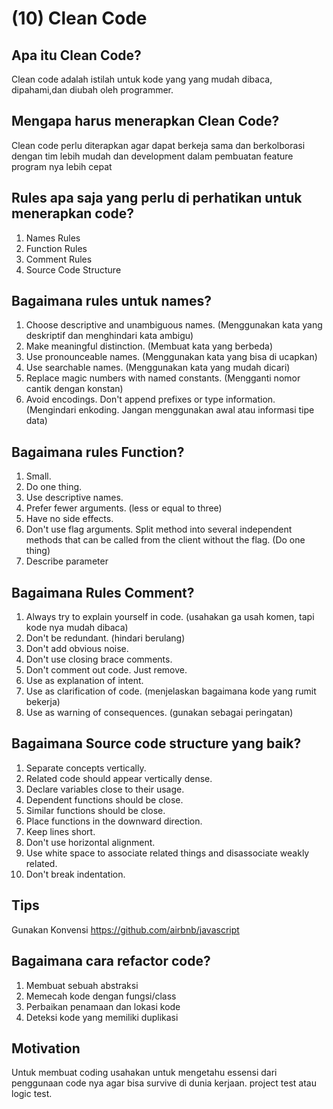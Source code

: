 # (10) Clean Code

## Apa itu Clean Code?

Clean code adalah istilah untuk kode yang yang mudah dibaca, dipahami,dan diubah oleh programmer.

## Mengapa harus menerapkan Clean Code?

Clean code perlu diterapkan agar dapat berkeja sama dan berkolborasi dengan tim lebih mudah dan development dalam pembuatan feature program nya lebih cepat

## Rules apa saja yang perlu di perhatikan untuk menerapkan code?

1. Names Rules
2. Function Rules
3. Comment Rules
4. Source Code Structure

## Bagaimana rules untuk names?

1. Choose descriptive and unambiguous names. (Menggunakan kata yang deskriptif dan menghindari kata ambigu)
2. Make meaningful distinction. (Membuat kata yang berbeda)
3. Use pronounceable names. (Menggunakan kata yang bisa di ucapkan)
4. Use searchable names. (Menggunakan kata yang mudah dicari)
5. Replace magic numbers with named constants. (Mengganti nomor cantik dengan konstan)
6. Avoid encodings. Don't append prefixes or type information. (Mengindari enkoding. Jangan menggunakan awal atau informasi tipe data)

## Bagaimana rules Function?

1. Small.
2. Do one thing.
3. Use descriptive names.
4. Prefer fewer arguments. (less or equal to three)
5. Have no side effects.
6. Don't use flag arguments. Split method into several independent methods that can be called from the client without the flag. (Do one thing)
7. Describe parameter

## Bagaimana Rules Comment?

1. Always try to explain yourself in code. (usahakan ga usah komen, tapi kode nya mudah dibaca)
2. Don't be redundant. (hindari berulang)
3. Don't add obvious noise.
4. Don't use closing brace comments.
5. Don't comment out code. Just remove.
6. Use as explanation of intent.
7. Use as clarification of code. (menjelaskan bagaimana kode yang rumit bekerja)
8. Use as warning of consequences. (gunakan sebagai peringatan)

## Bagaimana Source code structure yang baik?

1. Separate concepts vertically.
2. Related code should appear vertically dense.
3. Declare variables close to their usage.
4. Dependent functions should be close.
5. Similar functions should be close.
6. Place functions in the downward direction.
7. Keep lines short.
8. Don't use horizontal alignment.
9. Use white space to associate related things and disassociate weakly related.
10. Don't break indentation.

## Tips

Gunakan Konvensi
https://github.com/airbnb/javascript

## Bagaimana cara refactor code?

1. Membuat sebuah abstraksi
2. Memecah kode dengan fungsi/class
3. Perbaikan penamaan dan lokasi kode
4. Deteksi kode yang memiliki duplikasi

## Motivation

Untuk membuat coding usahakan untuk mengetahu essensi dari penggunaan code nya agar bisa survive di dunia kerjaan. project test atau logic test.
